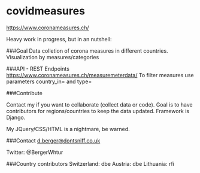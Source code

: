 # covidmeasures

https://www.coronameasures.ch/

Heavy work in progress, but in an nutshell:

###Goal 
Data colletion of corona measures in different countries.
Visualization by measures/categories

###API - REST Endpoints
https://www.coronameasures.ch/measuremeterdata/
To filter measures use parameters country_in= and type=

###Contribute

Contact my if you want to collaborate (collect data or code).
Goal is to have contributors for regions/countries to keep the data updated.
Framework is Django.

My JQuery/CSS/HTML is a nightmare, be warned. 

###Contact
d.berger@dontsniff.co.uk

Twitter: @BergerWhtur

###Country contributors
Switzerland: dbe
Austria: dbe
Lithuania: rfi
